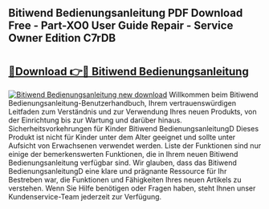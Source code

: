 ## Bitiwend Bedienungsanleitung PDF Download Free - Part-XO0 User Guide Repair - Service Owner Edition C7rDB

# <h2><a href="http://df1arf7.blite.top/?on=Bitiwend+Bedienungsanleitung">🔗Download 👉🔴 Bitiwend Bedienungsanleitung</a></h2>

[![Bitiwend Bedienungsanleitung new download](https://i.imgur.com/lujVjoI.png)](http://df1arf7.blite.top/?on=Bitiwend+Bedienungsanleitung)
Willkommen beim Bitiwend Bedienungsanleitung-Benutzerhandbuch, Ihrem vertrauenswürdigen Leitfaden zum Verständnis und zur Verwendung Ihres neuen Produkts, von der Einrichtung bis zur Wartung und darüber hinaus. Sicherheitsvorkehrungen für Kinder Bitiwend BedienungsanleitungD Dieses Produkt ist nicht für Kinder unter dem Alter geeignet und sollte unter Aufsicht von Erwachsenen verwendet werden. Liste der Funktionen sind nur einige der bemerkenswerten Funktionen, die in Ihrem neuen Bitiwend Bedienungsanleitung verfügbar sind. Wir glauben, dass das Bitiwend BedienungsanleitungD eine klare und prägnante Ressource für Ihr Bestreben war, die Funktionen und Fähigkeiten Ihres neuen Artikels zu verstehen. Wenn Sie Hilfe benötigen oder Fragen haben, steht Ihnen unser Kundenservice-Team jederzeit zur Verfügung.
